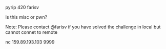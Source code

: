 pyrip
420
farisv

Is this misc or pwn?

Note: Please contact @farisv if you have solved the challenge in local but cannot connet to remote

nc 159.89.193.103 9999
